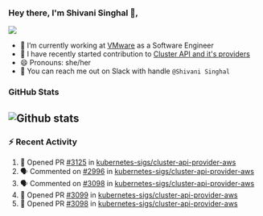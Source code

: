 ### Hey there, I'm Shivani Singhal 👋, 
![](https://komarev.com/ghpvc/?username=shivi28&color=green)

- 🔭 I’m currently working at [VMware](https://tanzu.vmware.com/) as a Software Engineer
- 👯 I have recently started contribution to [Cluster API and it's providers](https://github.com/kubernetes-sigs/cluster-api)
- 😄 Pronouns: she/her
- 💞️ You can reach me out on Slack with handle `@Shivani Singhal` 


### GitHub Stats

![Github stats](https://github-readme-stats.vercel.app/api?username=shivi28&count_private=true&show_icons=true&theme=dark&include_all_commits=true)
---

### :zap: Recent Activity

<!--START_SECTION:activity-->
1. 💪 Opened PR [#3125](https://github.com/kubernetes-sigs/cluster-api-provider-aws/pull/3125) in [kubernetes-sigs/cluster-api-provider-aws](https://github.com/kubernetes-sigs/cluster-api-provider-aws)
2. 🗣 Commented on [#2996](https://github.com/kubernetes-sigs/cluster-api-provider-aws/issues/2996) in [kubernetes-sigs/cluster-api-provider-aws](https://github.com/kubernetes-sigs/cluster-api-provider-aws)
3. 🗣 Commented on [#3098](https://github.com/kubernetes-sigs/cluster-api-provider-aws/issues/3098) in [kubernetes-sigs/cluster-api-provider-aws](https://github.com/kubernetes-sigs/cluster-api-provider-aws)
4. 💪 Opened PR [#3099](https://github.com/kubernetes-sigs/cluster-api-provider-aws/pull/3099) in [kubernetes-sigs/cluster-api-provider-aws](https://github.com/kubernetes-sigs/cluster-api-provider-aws)
5. 💪 Opened PR [#3098](https://github.com/kubernetes-sigs/cluster-api-provider-aws/pull/3098) in [kubernetes-sigs/cluster-api-provider-aws](https://github.com/kubernetes-sigs/cluster-api-provider-aws)
<!--END_SECTION:activity-->

